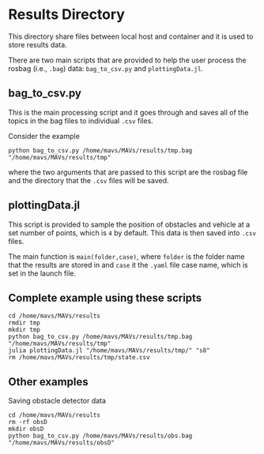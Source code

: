 # Results Directory
This directory share files between local host and container and it is used to store results data.

There are two main scripts that are provided to help the user process the rosbag (i.e., `.bag`) data: `bag_to_csv.py` and `plottingData.jl`.

## bag_to_csv.py
This is the main processing script and it goes through and saves all of the topics in the bag files to individual `.csv` files.

Consider the example
```
python bag_to_csv.py /home/mavs/MAVs/results/tmp.bag "/home/mavs/MAVs/results/tmp"
```
where the two arguments that are passed to this script are the rosbag file and the directory that the `.csv` files will be saved.

## plottingData.jl
This script is provided to sample the position of obstacles and vehicle at a set number of points, which is `4` by default. This data is then saved into `.csv` files.

The main function is `main(folder,case)`, where ``folder`` is the folder name that the results are stored in and ``case`` it the ``.yaml`` file case name, which is set in the launch file.

## Complete example using these scripts
```
cd /home/mavs/MAVs/results
rmdir tmp
mkdir tmp
python bag_to_csv.py /home/mavs/MAVs/results/tmp.bag "/home/mavs/MAVs/results/tmp"
julia plottingData.jl "/home/mavs/MAVs/results/tmp/" "s8"
rm /home/mavs/MAVs/results/tmp/state.csv
```


## Other examples

Saving obstacle detector data

```
cd /home/mavs/MAVs/results
rm -rf obsD
mkdir obsD
python bag_to_csv.py /home/mavs/MAVs/results/obs.bag "/home/mavs/MAVs/results/obsD"
```
